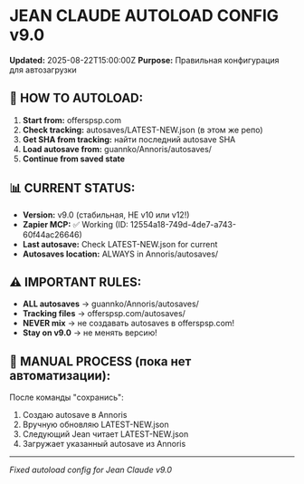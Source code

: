 # JEAN CLAUDE AUTOLOAD CONFIG v9.0
**Updated:** 2025-08-22T15:00:00Z
**Purpose:** Правильная конфигурация для автозагрузки

## 🎯 HOW TO AUTOLOAD:

1. **Start from:** offerspsp.com
2. **Check tracking:** autosaves/LATEST-NEW.json (в этом же репо)
3. **Get SHA from tracking:** найти последний autosave SHA
4. **Load autosave from:** guannko/Annoris/autosaves/
5. **Continue from saved state**

## 📊 CURRENT STATUS:
- **Version:** v9.0 (стабильная, НЕ v10 или v12!)
- **Zapier MCP:** ✅ Working (ID: 12554a18-749d-4de7-a743-60f44ac26646)
- **Last autosave:** Check LATEST-NEW.json for current
- **Autosaves location:** ALWAYS in Annoris/autosaves/

## ⚠️ IMPORTANT RULES:
- **ALL autosaves** → guannko/Annoris/autosaves/
- **Tracking files** → offerspsp.com/autosaves/
- **NEVER mix** → не создавать autosaves в offerspsp.com!
- **Stay on v9.0** → не менять версию!

## 🔧 MANUAL PROCESS (пока нет автоматизации):
После команды "сохранись":
1. Создаю autosave в Annoris
2. Вручную обновляю LATEST-NEW.json
3. Следующий Jean читает LATEST-NEW.json
4. Загружает указанный autosave из Annoris

---
*Fixed autoload config for Jean Claude v9.0*